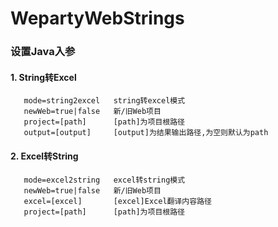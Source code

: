 # WepartyWebStrings

### 设置Java入参
#### 1. String转Excel

```
   mode=string2excel   string转excel模式
   newWeb=true|false   新/旧Web项目
   project=[path]      [path]为项目根路径
   output=[output]     [output]为结果输出路径,为空则默认为path
```

#### 2. Excel转String

```
   mode=excel2string   excel转string模式
   newWeb=true|false   新/旧Web项目
   excel=[excel]       [excel]Excel翻译内容路径
   project=[path]      [path]为项目根路径
```